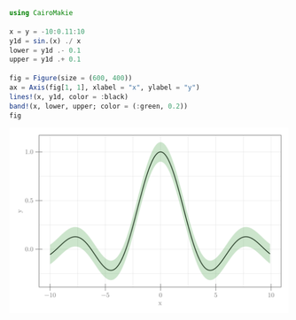 


```julia
using CairoMakie

x = y = -10:0.11:10
y1d = sin.(x) ./ x
lower = y1d .- 0.1
upper = y1d .+ 0.1

fig = Figure(size = (600, 400))
ax = Axis(fig[1, 1], xlabel = "x", ylabel = "y")
lines!(x, y1d, color = :black)
band!(x, lower, upper; color = (:green, 0.2))
fig
```


![](band_confidence_error.svg)


